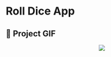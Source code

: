 # Roll Dice App


## 📸 Project GIF
<p align="center">
<img src="https://media.giphy.com/media/Zs4Mr6gOownMuXndtW/giphy.gif">
 </p>
